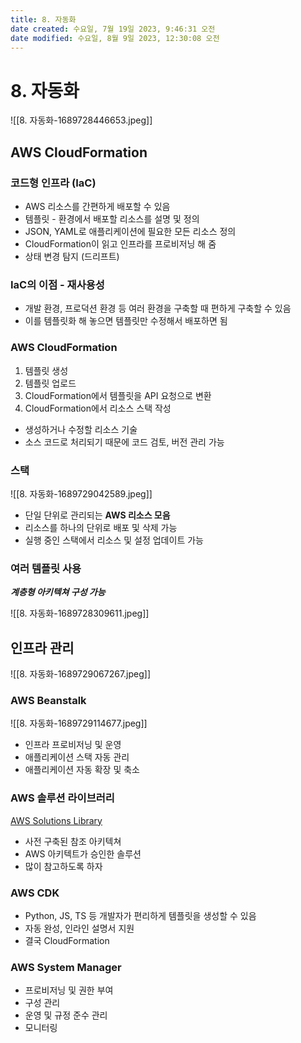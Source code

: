 ```yaml
---
title: 8. 자동화
date created: 수요일, 7월 19일 2023, 9:46:31 오전
date modified: 수요일, 8월 9일 2023, 12:30:08 오전
---
```

# 8. 자동화

![[8. 자동화-1689728446653.jpeg]]

## AWS CloudFormation

### 코드형 인프라 (IaC)

- AWS 리소스를 간편하게 배포할 수 있음
- 템플릿 - 환경에서 배포할 리소스를 설명 및 정의
- JSON, YAML로 애플리케이션에 필요한 모든 리소스 정의
- CloudFormation이 읽고 인프라를 프로비저닝 해 줌
- 상태 변경 탐지 (드리프트)

### IaC의 이점 - 재사용성

- 개발 환경, 프로덕션 환경 등 여러 환경을 구축할 때 편하게 구축할 수 있음
- 이를 템플릿화 해 놓으면 템플릿만 수정해서 배포하면 됨

### AWS CloudFormation

1. 템플릿 생성
2. 템플릿 업로드
3. CloudFormation에서 템플릿을 API 요청으로 변환
4. CloudFormation에서 리소스 스택 작성

- 생성하거나 수정할 리소스 기술 
- 소스 코드로 처리되기 때문에 코드 검토, 버전 관리 가능

### 스택

![[8. 자동화-1689729042589.jpeg]]

- 단일 단위로 관리되는 **AWS 리소스 모음**
- 리소스를 하나의 단위로 배포 및 삭제 가능
- 실행 중인 스택에서 리소스 및 설정 업데이트 가능

### 여러 템플릿 사용

***계층형 아키텍쳐 구성 가능***

![[8. 자동화-1689728309611.jpeg]]

## 인프라 관리

![[8. 자동화-1689729067267.jpeg]]

### AWS Beanstalk

![[8. 자동화-1689729114677.jpeg]]

- 인프라 프로비저닝 및 운영
- 애플리케이션 스택 자동 관리
- 애플리케이션 자동 확장 및 축소

### AWS 솔루션 라이브러리

[AWS Solutions Library](https://aws.amazon.com/ko/solutions/)

- 사전 구축된 참조 아키텍쳐
- AWS 아키텍트가 승인한 솔루션
- 많이 참고하도록 하자

### AWS CDK

- Python, JS, TS 등 개발자가 편리하게 템플릿을 생성할 수 있음
- 자동 완성, 인라인 설명서 지원
- 결국 CloudFormation

### AWS System Manager

- 프로비저닝 및 권한 부여
- 구성 관리
- 운영 및 규정 준수 관리
- 모니터링
